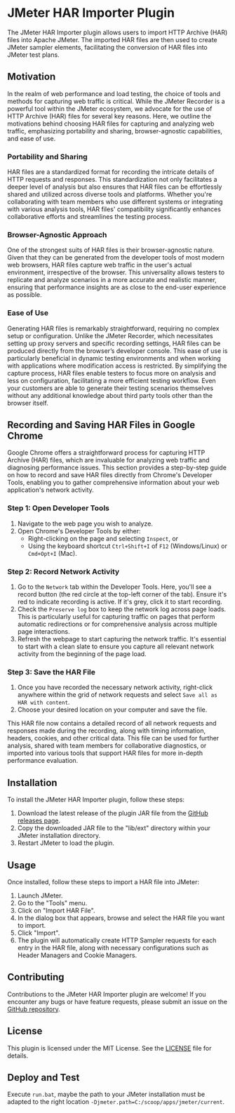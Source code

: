 # JMeter HAR Importer Plugin

The JMeter HAR Importer plugin allows users to import HTTP Archive (HAR) files into Apache JMeter. The imported HAR files are then used to create JMeter sampler elements, facilitating the conversion of HAR files into JMeter test plans.

## Motivation

In the realm of web performance and load testing, the choice of tools and methods for capturing web traffic is critical. While the JMeter Recorder is a powerful tool within the JMeter ecosystem, we advocate for the use of HTTP Archive (HAR) files for several key reasons. Here, we outline the motivations behind choosing HAR files for capturing and analyzing web traffic, emphasizing portability and sharing, browser-agnostic capabilities, and ease of use.

### Portability and Sharing

HAR files are a standardized format for recording the intricate details of HTTP requests and responses. This standardization not only facilitates a deeper level of analysis but also ensures that HAR files can be effortlessly shared and utilized across diverse tools and platforms. Whether you're collaborating with team members who use different systems or integrating with various analysis tools, HAR files' compatibility significantly enhances collaborative efforts and streamlines the testing process.

### Browser-Agnostic Approach

One of the strongest suits of HAR files is their browser-agnostic nature. Given that they can be generated from the developer tools of most modern web browsers, HAR files capture web traffic in the user's actual environment, irrespective of the browser. This universality allows testers to replicate and analyze scenarios in a more accurate and realistic manner, ensuring that performance insights are as close to the end-user experience as possible.

### Ease of Use

Generating HAR files is remarkably straightforward, requiring no complex setup or configuration. Unlike the JMeter Recorder, which necessitates setting up proxy servers and specific recording settings, HAR files can be produced directly from the browser’s developer console. This ease of use is particularly beneficial in dynamic testing environments and when working with applications where modification access is restricted. By simplifying the capture process, HAR files enable testers to focus more on analysis and less on configuration, facilitating a more efficient testing workflow. Even your customers are able to generate their testing scenarios themselves without any additional knowledge about third party tools other than the browser itself.

## Recording and Saving HAR Files in Google Chrome

Google Chrome offers a straightforward process for capturing HTTP Archive (HAR) files, which are invaluable for analyzing web traffic and diagnosing performance issues. This section provides a step-by-step guide on how to record and save HAR files directly from Chrome's Developer Tools, enabling you to gather comprehensive information about your web application's network activity.

### Step 1: Open Developer Tools

1. Navigate to the web page you wish to analyze.
2. Open Chrome's Developer Tools by either:
   - Right-clicking on the page and selecting `Inspect`, or
   - Using the keyboard shortcut `Ctrl+Shift+I` of `F12` (Windows/Linux) or `Cmd+Opt+I` (Mac).

### Step 2: Record Network Activity

1. Go to the `Network` tab within the Developer Tools. Here, you'll see a record button (the red circle at the top-left corner of the tab). Ensure it's red to indicate recording is active. If it's grey, click it to start recording.
2. Check the `Preserve log` box to keep the network log across page loads. This is particularly useful for capturing traffic on pages that perform automatic redirections or for comprehensive analysis across multiple page interactions.
3. Refresh the webpage to start capturing the network traffic. It's essential to start with a clean slate to ensure you capture all relevant network activity from the beginning of the page load.

### Step 3: Save the HAR File

1. Once you have recorded the necessary network activity, right-click anywhere within the grid of network requests and select `Save all as HAR with content`.
2. Choose your desired location on your computer and save the file.

This HAR file now contains a detailed record of all network requests and responses made during the recording, along with timing information, headers, cookies, and other critical data. This file can be used for further analysis, shared with team members for collaborative diagnostics, or imported into various tools that support HAR files for more in-depth performance evaluation.

## Installation

To install the JMeter HAR Importer plugin, follow these steps:

1. Download the latest release of the plugin JAR file from the [GitHub releases page](https://github.com/Qytera-Gmbh/JMeterHARImporterPlugin/releases).
2. Copy the downloaded JAR file to the "lib/ext" directory within your JMeter installation directory.
3. Restart JMeter to load the plugin.

## Usage

Once installed, follow these steps to import a HAR file into JMeter:

1. Launch JMeter.
2. Go to the "Tools" menu.
3. Click on "Import HAR File".
4. In the dialog box that appears, browse and select the HAR file you want to import.
5. Click "Import".
6. The plugin will automatically create HTTP Sampler requests for each entry in the HAR file, along with necessary configurations such as Header Managers and Cookie Managers.

## Contributing

Contributions to the JMeter HAR Importer plugin are welcome! If you encounter any bugs or have feature requests, please submit an issue on the [GitHub repository](https://github.com/Qytera-Gmbh/JMeterHARImporterPlugin/issues).

## License

This plugin is licensed under the MIT License. See the [LICENSE](LICENSE) file for details.

## Deploy and Test

Execute `run.bat`, maybe the path to your JMeter installation must be adapted to the right location `-Djmeter.path=C:/scoop/apps/jmeter/current`.
